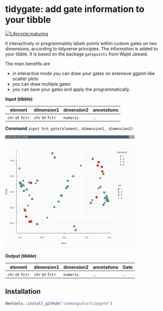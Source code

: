tidygate: add gate information to your tibble
================

<!---

[![Build Status](https://travis-ci.org/stemangiola/tidygate.svg?branch=master)](https://travis-ci.org/stemangiola/tidygate) [![Coverage Status](https://coveralls.io/repos/github/stemangiola/tidygate/badge.svg?branch=master)](https://coveralls.io/github/stemangiola/tidygate?branch=master)

-->

<!-- badges: start -->

[![Lifecycle:maturing](https://img.shields.io/badge/lifecycle-maturing-blue.svg)](https://www.tidyverse.org/lifecycle/#maturing)
<!-- badges: end -->

It interactively or programmately labels points within custom gates on
two dimensions, according to tidyverse principles. The information is
added to your tibble. It is based on the package `gatepoints` from Wajid
Jawaid.

The main benefits are

  - in interactive mode you can draw your gates on extensive ggplot-like
    scatter plots
  - you can draw multiple gates
  - you can save your gates and apply the programmatically.

**Input (tibble)**

| element         | dimension1      | dimension2 | annotations |
| --------------- | --------------- | ---------- | ----------- |
| `chr` or `fctr` | `chr` or `fctr` | `numeric`  | …           |

**Command** `input %>% gate(element, dimension1, dimension2)`

![](inst/tidygate.gif)

**Output (tibble)**

| element         | dimension1      | dimension2 | annotations | Gate |
| --------------- | --------------- | ---------- | ----------- | ---- |
| `chr` or `fctr` | `chr` or `fctr` | `numeric`  | …           | …    |

## Installation

``` r
devtools::install_github("stemangiola/tidygate")
```
